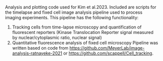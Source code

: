 Analysis and plotting code used for Kim et al.2023.
Included are scripts for the timelapse and fixed cell image analysis pipeline used to process imaging experiments.
This pipeline has the following functionality:
 1. Tracking cells from time-lapse microscopy and quantification of fluorescent reporters (Kinase Translocation Reporter signal measured by nuclear/cytoplasmic ratio, nuclear signal)
 2. Quantitative fluorescence analysis of fixed cell microscopy
Pipeline was written based on code from https://github.com/MeyerLab/image-analysis-ratnayeke-2021 or https://github.com/scappell/Cell_tracking.
